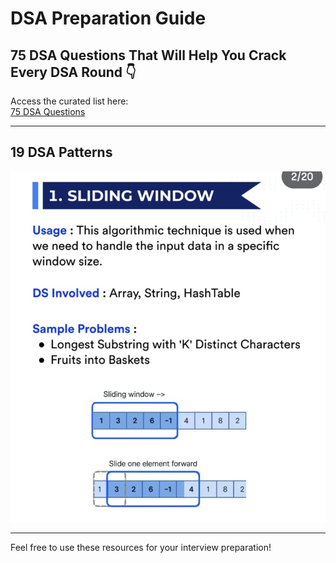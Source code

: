 # DSA Preparation Guide

## 75 DSA Questions That Will Help You Crack Every DSA Round 👇

Access the curated list here:  
[75 DSA Questions](https://in.docs.wps.com/module/common/aiGuide/?sid=sIB_q2IbdAaOq77sG#1742382583594)

---

## 19 DSA Patterns

![DSA Patterns](https://github.com/virendragit/SwiftUI-PracticeKit/blob/main/HelloSwiftUI/1_pattern.png)

---

Feel free to use these resources for your interview preparation!